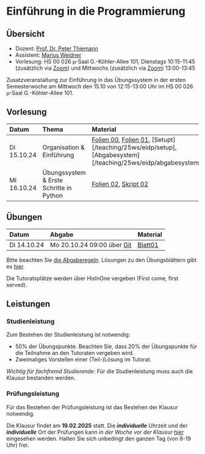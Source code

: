 # Einführung in die Programmierung 

## Übersicht

- Dozent: [Prof. Dr. Peter Thiemann](/team/thiemann.md)
- Assistent: [Marius Weidner](/team/weidner.md)
- Vorlesung: HS 00 026 µ-Saal G.-Köhler-Allee 101, Dienstags 10:15-11:45 (zusätzlich via [Zoom](
https://uni-freiburg.zoom-x.de/j/64443056752?pwd=7YKmIQzPdPnnOhdfQfwEuFO8BQ3okN.1
)) und Mittwochs (zusätzlich via [Zoom](
https://uni-freiburg.zoom-x.de/j/63628810811?pwd=1xwbDfFckvI25aYCgn6Fd0J5exDOZM.1
)) 13:00-13:45 

<div class="warning">
Zusatzveranstaltung zur Einführung in das Übungssystem in der ersten Semesterwoche am Mittwoch den 15.10 von 12:15-13:00 Uhr im HS 00 026 µ-Saal G.-Köhler-Allee 101.
</div>


## Vorlesung

| Datum | Thema | Material | Aufzeichnung 
|:-----|:-----|:-----|:-----|
| Di 15.10.24 | Organisation & Einführung | [Folien 00][lecture00-slides], [Folien 01][lecture00-slides1], [Setupt][/teaching/25ws/eidp/setup], [Abgabesystem][/teaching/25ws/eidp/abgabesystem] | [MP4][lecture00-recording] |
| Mi 16.10.24 | Übungssystem & Erste Schritte in Python | [Folien 02][lecture01-slides], [Skript 02][lecture01-script2] | [MP4][lecture01-recording] |

[lecture00-slides]:  /teaching/25ws/eidp/slides/infoI00.pdf
[lecture00-slides1]: /teaching/25ws/eidp/slides/infoI01.pdf
[lecture00-recording]: /teaching/25ws/eidp.html
[lecture00-script1]: eidp/setup.html
[lecture01-slides]: /teaching/25ws/eidp/slides/infoI02.pdf
[lecture01-recording]: /teaching/25ws/eidp.html
[lecture01-script2]:  eidp/abgabesystem.html

## Übungen

| Datum | Abgabe | Material |
|:-----|:-----|:-----|
| Di 14.10.24 | Mo 20.10.24 09:00 über [Git][git] | [Blatt01][exercise01-pdf]

[git]: https://git.laurel.informatik.uni-freiburg.de
[exercise01-pdf]: /teaching/25ws/eidp.html

Bitte beachten Sie [die Abgaberegeln](/teaching/25ws/eidp/rules.html).
Lösungen zu den Übungsblättern gibt es [hier](https://git.laurel.informatik.uni-freiburg.de/2025WS-EidP/solutions).

Die Tutoratsplätze werden über HisInOne vergeben (First come, first served).

## Leistungen

### Studienleistung

Zum Bestehen der Studienleistung ist notwendig:
- 50% der Übungspunkte. Beachten Sie, dass 20% der Übungspunkte für die Teilnahme an den Tutoraten vergeben wird.
- Zweimaliges Vorstellen einer (Teil-)Lösung im Tutorat.

_Wichtig für fachfremd Studierende_: Für die Studienleistung muss auch die Klausur bestanden werden. 

### Prüfungsleistung 

Für das Bestehen der Prüfungsleistung ist das Bestehen der Klausur notwendig.

Die Klausur findet am **19.02.2025** statt. 
Die **_individuelle_** Uhrzeit und der **_individuelle_** Ort der Prüfungen kann _in der Woche vor der Klausur_ [hier](/teaching/25ws/eidp.html) eingesehen werden. Halten Sie sich unbedingt den ganzen Tag (von 8-19 Uhr) frei.
